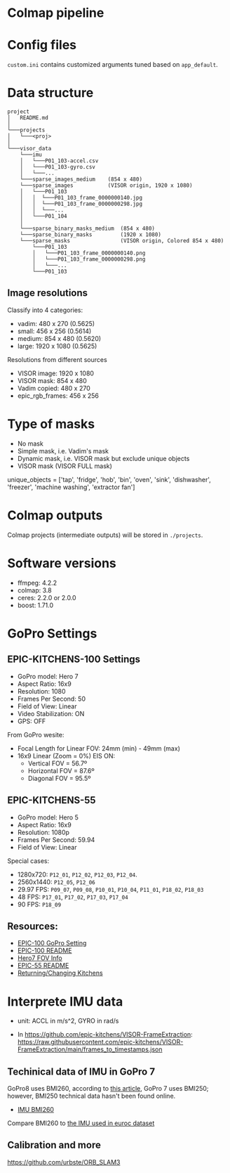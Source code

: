 # Colmap pipeline

# Config files

`custom.ini` contains customized arguments tuned based on `app_default`.

# Data structure

```
project
│   README.md
│
└───projects
│   └───<proj>
│
└───visor_data
    └───imu
    │   └───P01_103-accel.csv
    │   └───P01_103-gyro.csv
    │   └───...
    └───sparse_images_medium    (854 x 480)
    └───sparse_images           (VISOR origin, 1920 x 1080)
    │   └───P01_103
    │   │  └───P01_103_frame_0000000140.jpg
    │   │  └───P01_103_frame_0000000298.jpg
    │   │  └───...
    │   └───P01_104
    │
    └───sparse_binary_masks_medium  (854 x 480)
    └───sparse_binary_masks         (1920 x 1080)
    └───sparse_masks                (VISOR origin, Colored 854 x 480)
        └───P01_103
        │   └───P01_103_frame_0000000140.png
        │   └───P01_103_frame_0000000298.png
        │   └───...
        └───P01_103
```

## Image resolutions

Classify into 4 categories:
- vadim: 480 x 270 (0.5625)
- small: 456 x 256 (0.5614)
- medium: 854 x 480 (0.5620)
- large: 1920 x 1080 (0.5625)

Resolutions from different sources
- VISOR image: 1920 x 1080
- VISOR mask: 854 x 480
- Vadim copied: 480 x 270
- epic_rgb_frames: 456 x 256

# Type of masks
- No mask
- Simple mask, i.e. Vadim's mask
- Dynamic mask, i.e. VISOR mask but exclude unique objects
- VISOR mask (VISOR FULL mask)

unique_objects = 
    ['tap', 'fridge', 'hob', 'bin', 'oven', 'sink', 'dishwasher', 'freezer', 'machine washing', 'extractor fan']

# Colmap outputs

Colmap projects (intermediate outputs) will be stored in `./projects`.

# Software versions

- ffmpeg: 4.2.2
- colmap: 3.8
- ceres: 2.2.0 or 2.0.0
- boost: 1.71.0

# GoPro Settings

## EPIC-KITCHENS-100 Settings

- GoPro model:      Hero 7
- Aspect Ratio:     16x9
- Resolution:       1080
- Frames Per Second:    50
- Field of View:        Linear
- Video Stabilization:  ON
- GPS:                  OFF

From GoPro wesite:

- Focal Length for Linear FOV:  24mm (min) - 49mm (max)
- 16x9 Linear (Zoom = 0%) EIS ON:  
    - Vertical FOV = 56.7º  
    - Horizontal FOV = 87.6º  
    - Diagonal FOV = 95.5º

## EPIC-KITCHENS-55

- GoPro model:          Hero 5
- Aspect Ratio:         16x9
- Resolution:           1080p
- Frames Per Second:    59.94
- Field of View:        Linear

Special cases:

* 1280x720: `P12_01`, `P12_02`, `P12_03`, `P12_04`.
* 2560x1440: `P12_05`, `P12_06` 
* 29.97 FPS: `P09_07`, `P09_08`, `P10_01`, `P10_04`, `P11_01`, `P18_02`,
    `P18_03`
* 48 FPS: `P17_01`, `P17_02`, `P17_03`, `P17_04`
* 90 FPS: `P18_09`

## Resources: 

- [EPIC-100 GoPro Setting](https://data.bris.ac.uk/datasets/2g1n6qdydwa9u22shpxqzp0t8m/AcquisitionGuidelines/GoProSettings_1.jpg)
- [EPIC-100 README](https://data.bris.ac.uk/datasets/2g1n6qdydwa9u22shpxqzp0t8m/readme.txt)
- [Hero7 FOV Info](https://gopro.com/help/articles/question_answer/hero7-field-of-view-fov-information?sf96748270=1)
- [EPIC-55 README](https://data.bris.ac.uk/datasets/3h91syskeag572hl6tvuovwv4d/readme.txt)
- [Returning/Changing Kitchens](https://github.com/epic-kitchens/epic-kitchens-100-annotations/blob/master/Extension_Participants.csv)

# Interprete IMU data

- unit: ACCL in m/s^2, GYRO in rad/s

- In https://github.com/epic-kitchens/VISOR-FrameExtraction:
https://raw.githubusercontent.com/epic-kitchens/VISOR-FrameExtraction/main/frames_to_timestamps.json

## Techinical data of IMU in GoPro 7

GoPro8 uses BMI260, according to [this article](https://gethypoxic.com/blogs/technical/gopro-hero8-teardown),
GoPro 7 uses BMI250; however, BMI250 technical data hasn't been found online.

- [IMU BMI260](https://www.bosch-sensortec.com/products/motion-sensors/imus/bmi260/)

Compare BMI260 to [the IMU used in euroc dataset](https://www.analog.com/media/en/technical-documentation/data-sheets/adis16448.pdf)

## Calibration and more

https://github.com/urbste/ORB_SLAM3

